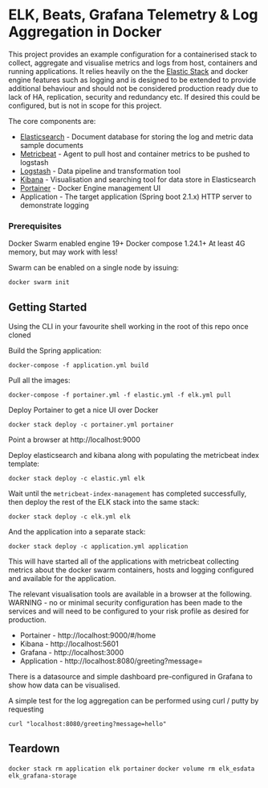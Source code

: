 # ELK, Beats, Grafana Telemetry & Log Aggregation in Docker

This project provides an example configuration for a containerised stack to collect, aggregate and visualise metrics 
and logs from host, containers and running applications.   It relies heavily on the the 
[Elastic Stack](https://www.elastic.co/products/) and docker engine features such as logging and is designed to be
extended to provide additional behaviour and should not be considered production ready due to lack of HA, replication, 
security  and redundancy etc.  If desired this could be configured, but is not in scope for this project.

The core components are:

* [Elasticsearch](https://www.elastic.co/) - Document database for storing the log and metric data sample documents
* [Metricbeat](https://www.elastic.co/products/beats/metricbeat) - Agent to pull host and container metrics to be pushed to logstash
* [Logstash](https://www.elastic.co/products/logstash) - Data pipeline and transformation tool
* [Kibana](https://www.elastic.co/products/kibana) - Visualisation and searching tool for data store in Elasticsearch
* [Portainer](https://www.portainer.io/) - Docker Engine management UI
* Application - The target application (Spring boot 2.1.x) HTTP server to demonstrate logging

### Prerequisites

Docker Swarm enabled engine 19+
Docker compose 1.24.1+
At least 4G memory, but may work with less!

Swarm can be enabled on a single node by issuing:

`docker swarm init`

## Getting Started

Using the CLI in your favourite shell working in the root of this repo once cloned

Build the Spring application:

```docker-compose -f application.yml build```

Pull all the images:

```docker-compose -f portainer.yml -f elastic.yml -f elk.yml pull```

Deploy Portainer to get a nice UI over Docker

`docker stack deploy -c portainer.yml portainer`

Point a browser at http://localhost:9000
 
Deploy elasticsearch and kibana along with populating the metricbeat index template:

```docker stack deploy -c elastic.yml elk``` 

Wait until the `metricbeat-index-management` has completed successfully, then deploy the rest of the ELK stack into 
the same stack:

```docker stack deploy -c elk.yml elk```

And the application into a separate stack:

```docker stack deploy -c application.yml application```
 
This will have started all of the applications with metricbeat collecting metrics about the docker swarm containers,
hosts and logging configured and available for the application.

The relevant visualisation tools are available in a browser at the following.  WARNING - no or minimal security 
configuration has been made to the services and will need to be configured to your risk profile as desired for 
production. 

* Portainer - http://localhost:9000/#/home
* Kibana - http://localhost:5601
* Grafana - http://localhost:3000
* Application - http://localhost:8080/greeting?message=<your-message-to-pass-to-the-logs>

There is a datasource and simple dashboard pre-configured in Grafana to show how data can be visualised.

A simple test for the log aggregation can be performed using curl / putty by requesting

`curl "localhost:8080/greeting?message=hello"`

## Teardown

`docker stack rm application elk portainer`
`docker volume rm elk_esdata elk_grafana-storage`



